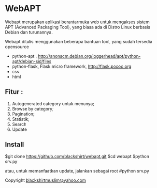 WebAPT
======

Webapt merupakan aplikasi berantarmuka web untuk mengakses sistem APT (Advanced Packaging Tool), yang biasa ada di Distro Linux berbasis Debian dan turunannya.

Webapt ditulis menggunakan beberapa bantuan tool, yang sudah tersedia opensource
- python-apt , http://anonscm.debian.org/loggerhead/apt/python-apt/debian-sid/files
- python-flask, Flask micro framework, http://flask.pocoo.org
- css
- html

Fitur :
-------
1. Autogenerated category untuk menunya;
2. Browse by category;
3. Pagination;
4. Statistik;
5. Search
6. Update

Install
-------

$git clone https://github.com/blackshirt/webapt.git
$cd webapt
$python srv.py

atau, untuk memanfaatkan update, jalankan sebagai root
#python srv.py


Copyright blackshirtmuslim@yahoo.com